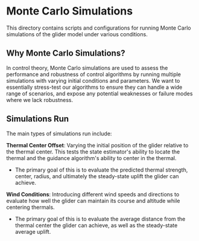 # Monte Carlo Simulations
This directory contains scripts and configurations for running Monte Carlo simulations of the glider model under various conditions.

## Why Monte Carlo Simulations?
In control theory, Monte Carlo simulations are used to assess the performance and robustness of control algorithms by running multiple simulations with varying initial conditions and parameters. We want to essentially stress-test our algorithms to ensure they can handle a wide range of scenarios, and expose any potential weaknesses or failure modes where we lack robustness.

## Simulations Run
The main types of simulations run include:

**Thermal Center Offset**: Varying the initial position of the glider relative to the thermal center. This tests the state estimator's ability to locate the thermal and the guidance algorithm's ability to center in the thermal.
- The primary goal of this is to evaluate the predicted thermal strength, center, radius, and ultimately the steady-state uplift the glider can achieve.

**Wind Conditions**: Introducing different wind speeds and directions to evaluate how well the glider can maintain its course and altitude while centering thermals.
- The primary goal of this is to evaluate the average distance from the thermal center the glider can achieve, as well as the steady-state average uplift.
